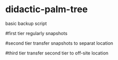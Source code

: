 # didactic-palm-tree
basic backup script

#first tier
regularly snapshots

#second tier
transfer snapshots to separat location

#third tier
transfer second tier to off-site location
